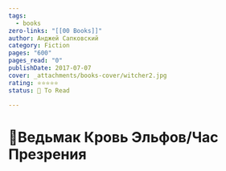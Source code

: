 ```yaml
---
tags:
  - books
zero-links: "[[00 Books]]"
author: Анджей Сапковский
category: Fiction
pages: "600"
pages_read: "0"
publishDate: 2017-07-07
cover: _attachments/books-cover/witcher2.jpg
rating: ⭐⭐⭐⭐⭐
status: 🔷 To Read

---
```

# 📔Ведьмак Кровь Эльфов/Час Презрения


